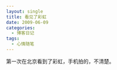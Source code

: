 ```yaml
---
layout: single
title: 看见了彩虹
date: 2009-06-09
categories:
  - 博客日记
tags:
  - 心情随笔
---
```


第一次在北京看到了彩虹，手机拍的，不清楚。
